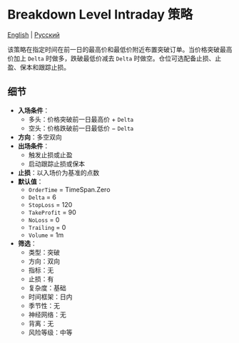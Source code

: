 # Breakdown Level Intraday 策略
[English](README.md) | [Русский](README_ru.md)

该策略在指定时间在前一日的最高价和最低价附近布置突破订单。当价格突破最高价加上 `Delta` 时做多，跌破最低价减去 `Delta` 时做空。仓位可选配备止损、止盈、保本和跟踪止损。

## 细节

- **入场条件**：
  - 多头：价格突破前一日最高价 + `Delta`
  - 空头：价格跌破前一日最低价 − `Delta`
- **方向**：多空双向
- **出场条件**：
  - 触发止损或止盈
  - 启动跟踪止损或保本
- **止损**：以入场价为基准的点数
- **默认值**：
  - `OrderTime` = TimeSpan.Zero
  - `Delta` = 6
  - `StopLoss` = 120
  - `TakeProfit` = 90
  - `NoLoss` = 0
  - `Trailing` = 0
  - `Volume` = 1m
- **筛选**：
  - 类型：突破
  - 方向：双向
  - 指标：无
  - 止损：有
  - 复杂度：基础
  - 时间框架：日内
  - 季节性：无
  - 神经网络：无
  - 背离：无
  - 风险等级：中等
